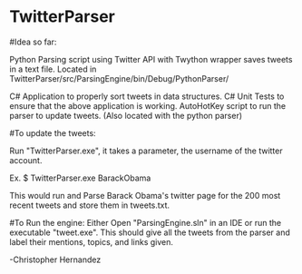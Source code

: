 # TwitterParser

#Idea so far:

Python Parsing script using Twitter API with Twython wrapper saves tweets in a text file. Located in TwitterParser/src/ParsingEngine/bin/Debug/PythonParser/

C# Application to properly sort tweets in data structures.
C# Unit Tests to ensure that the above application is working.
AutoHotKey script to run the parser to update tweets. (Also located with the python parser)

#To update the tweets:

Run "TwitterParser.exe", it takes a parameter, the username of the twitter account.

Ex. $ TwitterParser.exe BarackObama

This would run and Parse Barack Obama's twitter page for the 200 most recent tweets and store them in tweets.txt.

#To Run the engine:
Either Open "ParsingEngine.sln" in an IDE or run the executable "tweet.exe".
This should give all the tweets from the parser and label their mentions, topics, and links given.


-Christopher Hernandez
